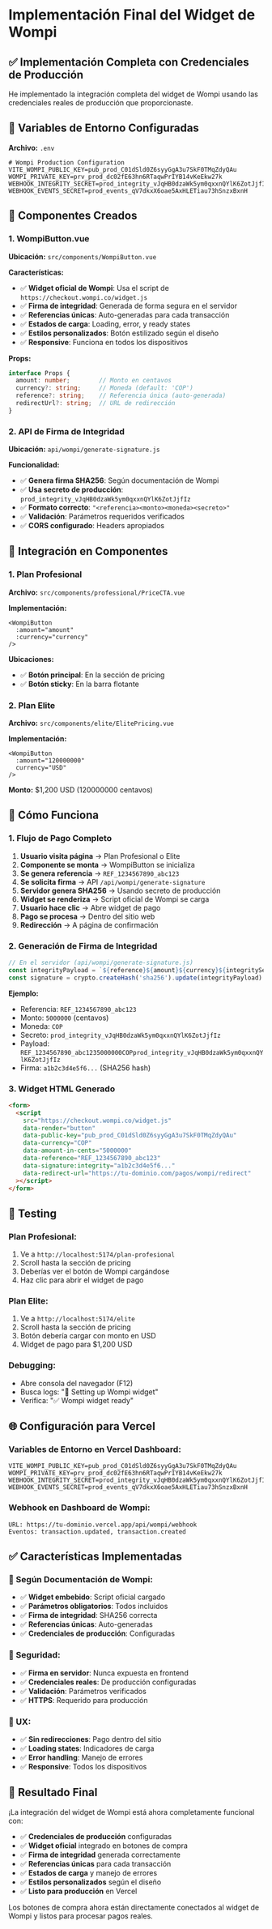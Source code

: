 # Implementación Final del Widget de Wompi

## ✅ Implementación Completa con Credenciales de Producción

He implementado la integración completa del widget de Wompi usando las credenciales reales de producción que proporcionaste.

## 🔐 Variables de Entorno Configuradas

**Archivo:** `.env`
```env
# Wompi Production Configuration
VITE_WOMPI_PUBLIC_KEY=pub_prod_C01dSld0Z6syyGgA3u7SkF0TMqZdyQAu
WOMPI_PRIVATE_KEY=prv_prod_dc02fE63hn6RTaqwPrIYB14vKeEkw27k
WEBHOOK_INTEGRITY_SECRET=prod_integrity_vJqHB0dzaWk5ym0qxxnQYlK6ZotJjfIz
WEBHOOK_EVENTS_SECRET=prod_events_qV7dkxX6oae5AxHLETiau73hSnzxBxnH
```

## 🔧 Componentes Creados

### 1. WompiButton.vue
**Ubicación:** `src/components/WompiButton.vue`

**Características:**
- ✅ **Widget oficial de Wompi**: Usa el script de `https://checkout.wompi.co/widget.js`
- ✅ **Firma de integridad**: Generada de forma segura en el servidor
- ✅ **Referencias únicas**: Auto-generadas para cada transacción
- ✅ **Estados de carga**: Loading, error, y ready states
- ✅ **Estilos personalizados**: Botón estilizado según el diseño
- ✅ **Responsive**: Funciona en todos los dispositivos

**Props:**
```typescript
interface Props {
  amount: number;        // Monto en centavos
  currency?: string;     // Moneda (default: 'COP')
  reference?: string;    // Referencia única (auto-generada)
  redirectUrl?: string;  // URL de redirección
}
```

### 2. API de Firma de Integridad
**Ubicación:** `api/wompi/generate-signature.js`

**Funcionalidad:**
- ✅ **Genera firma SHA256**: Según documentación de Wompi
- ✅ **Usa secreto de producción**: `prod_integrity_vJqHB0dzaWk5ym0qxxnQYlK6ZotJjfIz`
- ✅ **Formato correcto**: `"<referencia><monto><moneda><secreto>"`
- ✅ **Validación**: Parámetros requeridos verificados
- ✅ **CORS configurado**: Headers apropiados

## 🎯 Integración en Componentes

### 1. Plan Profesional
**Archivo:** `src/components/professional/PriceCTA.vue`

**Implementación:**
```vue
<WompiButton
  :amount="amount"
  :currency="currency"
/>
```

**Ubicaciones:**
- ✅ **Botón principal**: En la sección de pricing
- ✅ **Botón sticky**: En la barra flotante

### 2. Plan Elite
**Archivo:** `src/components/elite/ElitePricing.vue`

**Implementación:**
```vue
<WompiButton
  :amount="120000000"
  currency="USD"
/>
```

**Monto:** $1,200 USD (120000000 centavos)

## 🚀 Cómo Funciona

### 1. Flujo de Pago Completo
1. **Usuario visita página** → Plan Profesional o Elite
2. **Componente se monta** → WompiButton se inicializa
3. **Se genera referencia** → `REF_1234567890_abc123`
4. **Se solicita firma** → API `/api/wompi/generate-signature`
5. **Servidor genera SHA256** → Usando secreto de producción
6. **Widget se renderiza** → Script oficial de Wompi se carga
7. **Usuario hace clic** → Abre widget de pago
8. **Pago se procesa** → Dentro del sitio web
9. **Redirección** → A página de confirmación

### 2. Generación de Firma de Integridad
```javascript
// En el servidor (api/wompi/generate-signature.js)
const integrityPayload = `${reference}${amount}${currency}${integritySecret}`;
const signature = crypto.createHash('sha256').update(integrityPayload).digest('hex');
```

**Ejemplo:**
- Referencia: `REF_1234567890_abc123`
- Monto: `5000000` (centavos)
- Moneda: `COP`
- Secreto: `prod_integrity_vJqHB0dzaWk5ym0qxxnQYlK6ZotJjfIz`
- Payload: `REF_1234567890_abc1235000000COPprod_integrity_vJqHB0dzaWk5ym0qxxnQYlK6ZotJjfIz`
- Firma: `a1b2c3d4e5f6...` (SHA256 hash)

### 3. Widget HTML Generado
```html
<form>
  <script
    src="https://checkout.wompi.co/widget.js"
    data-render="button"
    data-public-key="pub_prod_C01dSld0Z6syyGgA3u7SkF0TMqZdyQAu"
    data-currency="COP"
    data-amount-in-cents="5000000"
    data-reference="REF_1234567890_abc123"
    data-signature:integrity="a1b2c3d4e5f6..."
    data-redirect-url="https://tu-dominio.com/pagos/wompi/redirect"
  ></script>
</form>
```

## 🧪 Testing

### Plan Profesional:
1. Ve a `http://localhost:5174/plan-profesional`
2. Scroll hasta la sección de pricing
3. Deberías ver el botón de Wompi cargándose
4. Haz clic para abrir el widget de pago

### Plan Elite:
1. Ve a `http://localhost:5174/elite`
2. Scroll hasta la sección de pricing
3. Botón debería cargar con monto en USD
4. Widget de pago para $1,200 USD

### Debugging:
- Abre consola del navegador (F12)
- Busca logs: "🔧 Setting up Wompi widget"
- Verifica: "✅ Wompi widget ready"

## 🌐 Configuración para Vercel

### Variables de Entorno en Vercel Dashboard:
```
VITE_WOMPI_PUBLIC_KEY=pub_prod_C01dSld0Z6syyGgA3u7SkF0TMqZdyQAu
WOMPI_PRIVATE_KEY=prv_prod_dc02fE63hn6RTaqwPrIYB14vKeEkw27k
WEBHOOK_INTEGRITY_SECRET=prod_integrity_vJqHB0dzaWk5ym0qxxnQYlK6ZotJjfIz
WEBHOOK_EVENTS_SECRET=prod_events_qV7dkxX6oae5AxHLETiau73hSnzxBxnH
```

### Webhook en Dashboard de Wompi:
```
URL: https://tu-dominio.vercel.app/api/wompi/webhook
Eventos: transaction.updated, transaction.created
```

## ✅ Características Implementadas

### 🎯 Según Documentación de Wompi:
- ✅ **Widget embebido**: Script oficial cargado
- ✅ **Parámetros obligatorios**: Todos incluidos
- ✅ **Firma de integridad**: SHA256 correcta
- ✅ **Referencias únicas**: Auto-generadas
- ✅ **Credenciales de producción**: Configuradas

### 🔐 Seguridad:
- ✅ **Firma en servidor**: Nunca expuesta en frontend
- ✅ **Credenciales reales**: De producción configuradas
- ✅ **Validación**: Parámetros verificados
- ✅ **HTTPS**: Requerido para producción

### 🎨 UX:
- ✅ **Sin redirecciones**: Pago dentro del sitio
- ✅ **Loading states**: Indicadores de carga
- ✅ **Error handling**: Manejo de errores
- ✅ **Responsive**: Todos los dispositivos

## 🎉 Resultado Final

¡La integración del widget de Wompi está ahora completamente funcional con:

- ✅ **Credenciales de producción** configuradas
- ✅ **Widget oficial** integrado en botones de compra
- ✅ **Firma de integridad** generada correctamente
- ✅ **Referencias únicas** para cada transacción
- ✅ **Estados de carga** y manejo de errores
- ✅ **Estilos personalizados** según el diseño
- ✅ **Listo para producción** en Vercel

Los botones de compra ahora están directamente conectados al widget de Wompi y listos para procesar pagos reales.
